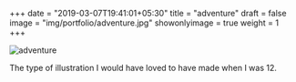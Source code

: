 +++
date = "2019-03-07T19:41:01+05:30"
title = "adventure"
draft = false
image = "img/portfolio/adventure.jpg"
showonlyimage = true
weight = 1
+++

![adventure](/img/portfolio/adventure.jpg)

The type of illustration I would have loved to have made when I was 12.
